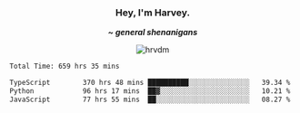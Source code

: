 <div align="center">
    <h3> Hey, I'm Harvey.</h3>
    <p><i><b>~ general shenanigans</b></i></p>
</div>

<p align="center">  <img src="https://komarev.com/ghpvc/?username=hrvdm&label=Views&color=252733&style=for-the-badge" alt="hrvdm" /> </p>

<!--START_SECTION:waka-->

```txt
Total Time: 659 hrs 35 mins

TypeScript        370 hrs 48 mins ██████████░░░░░░░░░░░░░░░   39.34 %
Python            96 hrs 17 mins  ██▓░░░░░░░░░░░░░░░░░░░░░░   10.21 %
JavaScript        77 hrs 55 mins  ██░░░░░░░░░░░░░░░░░░░░░░░   08.27 %
```

<!--END_SECTION:waka-->
